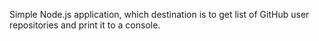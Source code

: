 Simple Node.js application, which destination is to get list of GitHub user repositories and print it to a console.